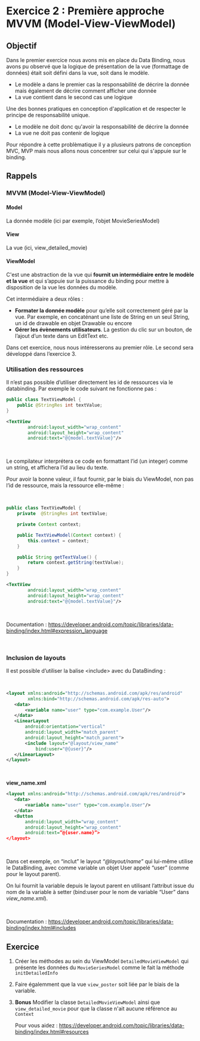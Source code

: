 # Exercice 2 : Première approche MVVM (Model-View-ViewModel)

## Objectif

Dans le premier exercice nous avons mis en place du Data Binding, nous avons pu observé que la logique de présentation de la vue (formattage de données) était soit défini dans la vue, soit dans le modèle.
* Le modèle a dans le premier cas la responsabilité de décrire la donnée mais également de décrire comment afficher une donnée
* La vue contient dans le second cas une logique

Une des bonnes pratiques en conception d'application et de respecter le principe de responsabilité unique.
* Le modèle ne doit donc qu'avoir la responsabilité de décrire la donnée
* La vue ne doit pas contenir de logique

Pour répondre à cette problèmatique il y a plusieurs patrons de conception MVC, MVP mais nous allons nous concentrer sur celui qui s'appuie sur le binding.

## Rappels
### MVVM (Model-View-ViewModel)
#### Model
La donnée modèle (ici par exemple, l’objet MovieSeriesModel)
#### View
La vue (ici, view_detailed_movie)
#### ViewModel
C'est une abstraction de la vue qui **fournit un intermédiaire entre le modèle et la vue** et qui s’appuie sur la puissance du binding pour mettre à disposition de la vue les données du modèle.

Cet intermédiaire a deux rôles : 
* **Formater la donnée modèle** pour qu’elle soit correctement géré par la vue. Par exemple, en concaténant une liste de String en un seul String, un id de drawable en objet Drawable ou encore 
* **Gérer les évènements utilisateurs**. La gestion du clic sur un bouton, de l’ajout d’un texte dans un EditText etc.

Dans cet exercice, nous nous intéresserons au premier rôle. Le second sera développé dans l’exercice 3.


### Utilisation des ressources


Il n’est pas possible d’utiliser directement les id de ressources via le databinding. Par exemple le code suivant ne fonctionne pas :


```java
public class TextViewModel {
    public @StringRes int textValue;
}
```
```xml
<TextView
        android:layout_width="wrap_content"
        android:layout_height="wrap_content"
        android:text="@{model.textValue}"/>
```

<br/>

Le compilateur interprétera ce code en formattant l’id (un integer) comme un string, et affichera l’id au lieu du texte.

Pour avoir la bonne valeur, il faut fournir, par le biais du ViewModel, non pas l’id de ressource, mais la ressource elle-même :

<br/>

```java
public class TextViewModel {
    private  @StringRes int textValue;

    private Context context;

    public TextViewModel(Context context) {
        this.context = context;
    }

    public String getTextValue() {
        return context.getString(textValue);
    }
}
```
```xml
<TextView
        android:layout_width="wrap_content"
        android:layout_height="wrap_content"
        android:text="@{model.textValue}"/>
```

<br/>

Documentation : https://developer.android.com/topic/libraries/data-binding/index.html#expression_language

<br/>

### Inclusion de layouts

Il est possible d’utiliser la balise \<include\> avec du DataBinding : 

<br/>

```xml
<layout xmlns:android="http://schemas.android.com/apk/res/android"
        xmlns:bind="http://schemas.android.com/apk/res-auto">
   <data>
       <variable name="user" type="com.example.User"/>
   </data>
   <LinearLayout
       android:orientation="vertical"
       android:layout_width="match_parent"
       android:layout_height="match_parent">
       <include layout="@layout/view_name"
           bind:user="@{user}"/>
   </LinearLayout>
</layout>
```

<br/>

**view_name.xml**
```xml
<layout xmlns:android="http://schemas.android.com/apk/res/android">
   <data>
       <variable name="user" type="com.example.User"/>
   </data>
   <Button
       android:layout_width="wrap_content"
       android:layout_height="wrap_content"
       android:text=”@{user.name}”>
</layout>
```

<br/>

Dans cet exemple, on “inclut” le layout *“@layout/name”* qui lui-même utilise le DataBinding, avec comme variable un objet User appelé “user” (comme pour le layout parent). 

On lui fournit la variable depuis le layout parent en utilisant l’attribut issue du nom de la variable à setter (bind:user pour le nom de variable “User” dans *view_name.xml*).

<br/>

Documentation : https://developer.android.com/topic/libraries/data-binding/index.html#includes

## Exercice 

1. Créer les méthodes au sein du ViewModel `DetailedMovieViewModel` qui présente les données du `MovieSeriesModel` comme le fait la méthode `initDetailedInfo`
2. Faire égalemment que la vue `view_poster` soit liée par le biais de la variable.
3. **Bonus** Modifier la classe `DetailedMovieViewModel` ainsi que `view_detailed_movie` pour que la classe n'ait aucune référence au `Context`
    
    Pour vous aidez : https://developer.android.com/topic/libraries/data-binding/index.html#resources

